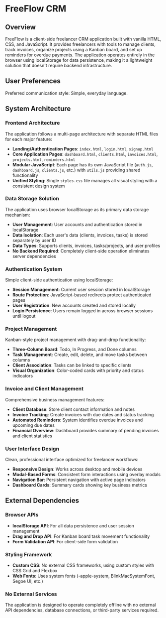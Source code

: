 # FreeFlow CRM

## Overview

FreeFlow is a client-side freelancer CRM application built with vanilla HTML, CSS, and JavaScript. It provides freelancers with tools to manage clients, track invoices, organize projects using a Kanban board, and set up reminders for overdue payments. The application operates entirely in the browser using localStorage for data persistence, making it a lightweight solution that doesn't require backend infrastructure.

## User Preferences

Preferred communication style: Simple, everyday language.

## System Architecture

### Frontend Architecture
The application follows a multi-page architecture with separate HTML files for each major feature:
- **Landing/Authentication Pages**: `index.html`, `login.html`, `signup.html`
- **Core Application Pages**: `dashboard.html`, `clients.html`, `invoices.html`, `projects.html`, `reminders.html`
- **Modular JavaScript**: Each page has its own JavaScript file (`auth.js`, `dashboard.js`, `clients.js`, etc.) with `utils.js` providing shared functionality
- **Unified Styling**: Single `styles.css` file manages all visual styling with a consistent design system

### Data Storage Solution
The application uses browser localStorage as its primary data storage mechanism:
- **User Management**: User accounts and authentication stored in localStorage
- **Data Isolation**: Each user's data (clients, invoices, tasks) is stored separately by user ID
- **Data Types**: Supports clients, invoices, tasks/projects, and user profiles
- **No Backend Required**: Completely client-side operation eliminates server dependencies

### Authentication System
Simple client-side authentication using localStorage:
- **Session Management**: Current user session stored in localStorage
- **Route Protection**: JavaScript-based redirects protect authenticated pages
- **User Registration**: New accounts created and stored locally
- **Login Persistence**: Users remain logged in across browser sessions until logout

### Project Management
Kanban-style project management with drag-and-drop functionality:
- **Three-Column Board**: Todo, In Progress, and Done columns
- **Task Management**: Create, edit, delete, and move tasks between columns
- **Client Association**: Tasks can be linked to specific clients
- **Visual Organization**: Color-coded cards with priority and status indicators

### Invoice and Client Management
Comprehensive business management features:
- **Client Database**: Store client contact information and notes
- **Invoice Tracking**: Create invoices with due dates and status tracking
- **Automated Reminders**: System identifies overdue invoices and upcoming due dates
- **Financial Overview**: Dashboard provides summary of pending invoices and client statistics

### User Interface Design
Clean, professional interface optimized for freelancer workflows:
- **Responsive Design**: Works across desktop and mobile devices
- **Modal-Based Forms**: Consistent form interactions using overlay modals
- **Navigation Bar**: Persistent navigation with active page indicators
- **Dashboard Cards**: Summary cards showing key business metrics

## External Dependencies

### Browser APIs
- **localStorage API**: For all data persistence and user session management
- **Drag and Drop API**: For Kanban board task movement functionality
- **Form Validation API**: For client-side form validation

### Styling Framework
- **Custom CSS**: No external CSS frameworks, using custom styles with CSS Grid and Flexbox
- **Web Fonts**: Uses system fonts (-apple-system, BlinkMacSystemFont, Segoe UI, etc.)

### No External Services
The application is designed to operate completely offline with no external API dependencies, database connections, or third-party services required.